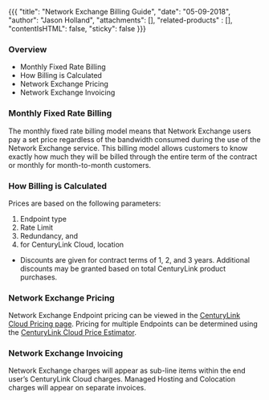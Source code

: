 {{{
  "title": "Network Exchange Billing Guide",
  "date": "05-09-2018",
  "author": "Jason Holland",
  "attachments": [],
  "related-products" : [],
  "contentIsHTML": false,
  "sticky": false
}}}

### Overview

* Monthly Fixed Rate Billing
* How Billing is Calculated
* Network Exchange Pricing
* Network Exchange Invoicing

### Monthly Fixed Rate Billing

The monthly fixed rate billing model means that Network Exchange users pay a set price regardless of the bandwidth consumed during the use of the Network Exchange service. This billing model allows customers to know exactly how much they will be billed through the entire term of the contract or monthly for month-to-month customers.

### How Billing is Calculated

Prices are based on the following parameters:
1) Endpoint type
2) Rate Limit
3) Redundancy, and
4) for CenturyLink Cloud, location

* Discounts are given for contract terms of 1, 2, and 3 years. Additional discounts may be granted based on total CenturyLink product purchases. 

### Network Exchange Pricing

Network Exchange Endpoint pricing can be viewed in the [CenturyLink Cloud Pricing page](https://www.ctl.io/pricing). Pricing for multiple Endpoints can be determined using the [CenturyLink Cloud Price Estimator](https://www.ctl.io/estimator/).

### Network Exchange Invoicing

Network Exchange charges will appear as sub-line items within the end user’s CenturyLink Cloud charges. Managed Hosting and Colocation charges will appear on separate invoices.
